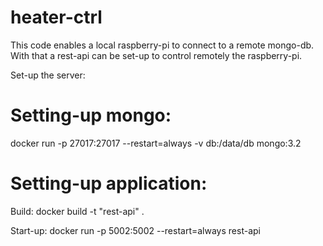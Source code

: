 # heater-ctrl
This code enables a local raspberry-pi to connect to a remote mongo-db. With that a rest-api can be set-up to control remotely the raspberry-pi.


Set-up the server: 

# Setting-up mongo: 
docker run -p 27017:27017 --restart=always -v db:/data/db mongo:3.2

# Setting-up application:
Build:
docker build -t "rest-api" .

Start-up:
docker run -p 5002:5002 --restart=always rest-api
